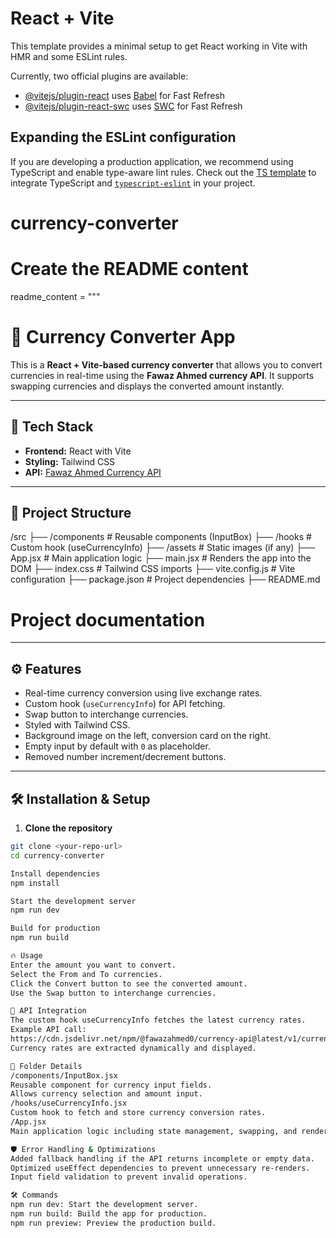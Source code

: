 # React + Vite

This template provides a minimal setup to get React working in Vite with HMR and some ESLint rules.

Currently, two official plugins are available:

- [@vitejs/plugin-react](https://github.com/vitejs/vite-plugin-react/blob/main/packages/plugin-react/README.md) uses [Babel](https://babeljs.io/) for Fast Refresh
- [@vitejs/plugin-react-swc](https://github.com/vitejs/vite-plugin-react-swc) uses [SWC](https://swc.rs/) for Fast Refresh

## Expanding the ESLint configuration

If you are developing a production application, we recommend using TypeScript and enable type-aware lint rules. Check out the [TS template](https://github.com/vitejs/vite/tree/main/packages/create-vite/template-react-ts) to integrate TypeScript and [`typescript-eslint`](https://typescript-eslint.io) in your project.
# currency-converter
# Create the README content
readme_content = """
# 💱 Currency Converter App

This is a **React + Vite-based currency converter** that allows you to convert currencies in real-time using the **Fawaz Ahmed currency API**. It supports swapping currencies and displays the converted amount instantly.

---

## 🚀 **Tech Stack**
- **Frontend:** React with Vite
- **Styling:** Tailwind CSS
- **API:** [Fawaz Ahmed Currency API](https://github.com/fawazahmed0/currency-api)

---

## 📁 **Project Structure**
/src ├── /components # Reusable components (InputBox) ├── /hooks # Custom hook (useCurrencyInfo) ├── /assets # Static images (if any) ├── App.jsx # Main application logic ├── main.jsx # Renders the app into the DOM ├── index.css # Tailwind CSS imports ├── vite.config.js # Vite configuration ├── package.json # Project dependencies ├── README.md

# Project documentation


---

## ⚙️ **Features**
- Real-time currency conversion using live exchange rates.
- Custom hook (`useCurrencyInfo`) for API fetching.
- Swap button to interchange currencies.
- Styled with Tailwind CSS.
- Background image on the left, conversion card on the right.
- Empty input by default with `0` as placeholder.
- Removed number increment/decrement buttons.

---

## 🛠️ **Installation & Setup**

1. **Clone the repository**
```bash
git clone <your-repo-url>
cd currency-converter

Install dependencies
npm install

Start the development server
npm run dev

Build for production
npm run build

🔥 Usage
Enter the amount you want to convert.
Select the From and To currencies.
Click the Convert button to see the converted amount.
Use the Swap button to interchange currencies.

🔧 API Integration
The custom hook useCurrencyInfo fetches the latest currency rates.
Example API call:
https://cdn.jsdelivr.net/npm/@fawazahmed0/currency-api@latest/v1/currencies/{currency}.json
Currency rates are extracted dynamically and displayed.

🎯 Folder Details
/components/InputBox.jsx
Reusable component for currency input fields.
Allows currency selection and amount input.
/hooks/useCurrencyInfo.jsx
Custom hook to fetch and store currency conversion rates.
/App.jsx
Main application logic including state management, swapping, and rendering.

🛡️ Error Handling & Optimizations
Added fallback handling if the API returns incomplete or empty data.
Optimized useEffect dependencies to prevent unnecessary re-renders.
Input field validation to prevent invalid operations.

🛠️ Commands
npm run dev: Start the development server.
npm run build: Build the app for production.
npm run preview: Preview the production build.
